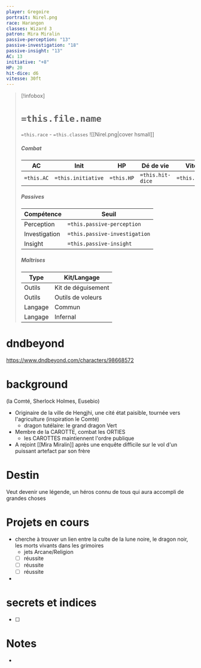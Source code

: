 ```yaml
---
player: Gregoire
portrait: Nirel.png
race: Harangon
classes: Wizard 3
patron: Mira Miralin
passive-perception: "13"
passive-investigation: "18"
passive-insight: "13"
AC: 13
initiative: "+8"
HP: 20
hit-dice: d6
vitesse: 30ft
---
```


> [!infobox] 
> # `=this.file.name`
> `=this.race` - `=this.classes` 
> ![[Nirel.png|cover hsmall]] 
> ##### Combat
> | AC | Init | HP | Dé de vie | Vitesse | 
> | --- | --- | --- | --- | --- |
> | `=this.AC` | `=this.initiative` | `=this.HP` | `=this.hit-dice` | `=this.vitesse` |
> ##### Passives
> | Compétence | Seuil |
> | --- | --- |
> | Perception | `=this.passive-perception` |
> | Investigation | `=this.passive-investigation` |
> | Insight | `=this.passive-insight` |
> ##### Maîtrises
> | Type | Kit/Langage |
> | --- | --- |
> | Outils | Kit de déguisement |
> | Outils | Outils de voleurs |
> | Langage | Commun |
> | Langage | Infernal |

# dndbeyond
https://www.dndbeyond.com/characters/98668572

# background
(la Comté, Sherlock Holmes, Eusebio)
- Originaire de la ville de Hengjhi, une cité état paisible, tournée vers l'agriculture (inspiration le Comté)
	- dragon tutélaire: le grand dragon Vert
- Membre de la CAROTTE, combat les ORTIES
	- les CAROTTES maintiennent l'ordre publique
- A rejoint [[Mira Miralin]] après une enquête difficile sur le vol d'un puissant artefact par son frère 

# Destin
Veut devenir une légende, un héros connu de tous qui aura accompli de grandes choses

# Projets en cours
- cherche à trouver un lien entre la culte de la lune noire, le dragon noir, les morts vivants dans les grimoires
	- jets Arcane/Religion
	- [ ] réussite
	- [ ] réussite
	- [ ] réussite
- 

# secrets et indices
- [ ] 

# Notes
- 

